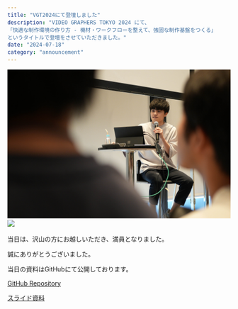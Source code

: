 ```yaml
---
title: "VGT2024にて登壇しました"
description: "VIDEO GRAPHERS TOKYO 2024 にて、
「快適な制作環境の作り方 - 機材・ワークフローを整えて、強固な制作基盤をつくる」
というタイトルで登壇をさせていただきました。"
date: "2024-07-18"
category: "announcement"
---
```


![](./vgt2024/DSC08997.jpg)
![](./vgt2024/_Z810499.JPG)

当日は、沢山の方にお越しいただき、満員となりました。

誠にありがとうございました。

当日の資料はGitHubにて公開しております。

[GitHub Repository](https://github.com/cumuloworks/public-vgt2024/)

[スライド資料](https://cumuloworks.github.io/public-vgt2024/Vook%20VGT%202024.html)
